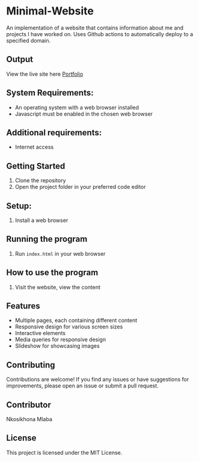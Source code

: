# Minimal-Website
An implementation of a website that contains information about me and projects I have worked on. Uses Github actions to automatically deploy to a specified domain.

## Output
View the live site here [Portfolio](https://nkosimlaba.github.io/Portfolio-website/)

## System Requirements:
- An operating system with a web browser installed
- Javascript must be enabled in the chosen web browser


## Additional requirements:
- Internet access

## Getting Started
1. Clone the repository
2. Open the project folder in your preferred code editor

## Setup:
1. Install a web browser


## Running the program
1. Run `index.html` in your web browser


## How to use the program
1. Visit the website, view the content

## Features

- Multiple pages, each containing different content
- Responsive design for various screen sizes
- Interactive elements
- Media queries for responsive design
- Slideshow for showcasing images

## Contributing

Contributions are welcome! If you find any issues or have suggestions for improvements, please open an issue or submit a pull request.

## Contributor

Nkosikhona Mlaba

## License

This project is licensed under the MIT License.